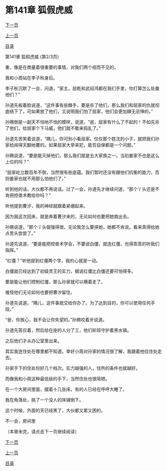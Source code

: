 <h1>第141章   狐假虎威</h1>
            <div><p><a href="./422_%E7%AC%AC141%E7%AB%A0_%E7%8B%90%E5%81%87%E8%99%8E%E5%A8%81.md">下一页</a></p><p><a href="./420_%E7%AC%AC141%E7%AB%A0_%E7%8B%90%E5%81%87%E8%99%8E%E5%A8%81.md">上一页</a></p><p><a href="../">目录</a></p></div>
            <div><p>第141章   狐假虎威 (第2/3页)</p><p>重，像是在商量着很重要的事情，对我们两个视而不见的。</p><p>我和小周站在李子秋身后。</p><p>李子秋沉默了一会，问道，“家主，屈乾和武绍鸿都在我们手里，你打算怎么处置他们？”</p><p>孙道先板着脸说道，“这件事有些棘手，要是杀了他们，那么我们和屈家的仇就彻底结下了，可如果放了他们，又说明我们怕了屈家，他们会更加肆无忌惮的。”</p><p>孙赐倒是一副天不怕地不怕的模样，说道，“爸，屈家有什么了不起的！不如先杀了他们，给屈家个下马威，他们就不敢来捣乱了。”</p><p>孙道先苦笑着说道，“赐儿，你可别小看屈家。仅仅那个姓沈的小子，就把我们孙家给闹得天翻地覆的。如果屈家大举来犯，能否自保都是一个问题。”</p><p>孙赐说道，“要是能灭掉他们，那么我们就是五大家族之一。当初姜家不也是这么上位的吗？”</p><p>“屈家屹立数百年不倒，当然很有些底蕴。我们暂时还没有跟他们抗衡的能力，否则姜家也就不用那么怕他们了。”</p><p>听到他的话，大伙都不再说话。过了一会，孙道先才继续问道，“那个丫头还是不肯把控兽术教给你吗？”</p><p>听他提到曹汐，我的神经就跟着紧绷起来。</p><p>因为我这次回来，就是奔着曹汐来的，无论如何也要把她救出去。</p><p>孙赐说道，“那个丫头倔强得很，无论我怎么要挟她，她都不肯说。看来真得给她点苦头尝尝了。”</p><p>孙道先说道，“要是能把控兽术学会，不要说白僵，就连红僵，也得乖乖的听我们指挥。”</p><p>“红僵？”听他提到红僵两个字，我的心就是一动。</p><p>白僵就已经达到了初级灵王的实力，据说红僵比白僵还要可怕得多。</p><p>要是能让他们控制红僵，那么孙家就可以横着走了。</p><p>难怪他们无论如何也要把曹汐留住。</p><p>孙道先说道，“赐儿，这件事就交给你办了。为了达到目的，你可以使用任何手段。”</p><p>“爸，你放心，我不会让你失望的。”孙赐咬着牙说道。</p><p>孙道先答应着，然后给在座的人分了工，他们轮班守护着黑水镇。</p><p>之后他们才从办公室里出来。</p><p>其实我连住处在哪里都不知道。幸好小周对孙家的情况很了解，我跟着他往住处走去。</p><p>孙家手下的住处份好几个档次。实力越强的人，住所的条件也就越好。</p><p>而像我和小周这种最低级的手下，当然住处也很简陋。</p><p>在一个大房间里面，摆着十几张床。有的人已经在呼呼大睡了。</p><p>我在角落处，挑了一个没人的床铺倒下。</p><p>这个时候，外面的天已经黑了，大伙都又累又困的。</p><p>不一会，房间里</p><p>（本章未完，请点击下一页继续阅读）</p></div>
            <div><p><a href="./422_%E7%AC%AC141%E7%AB%A0_%E7%8B%90%E5%81%87%E8%99%8E%E5%A8%81.md">下一页</a></p><p><a href="./420_%E7%AC%AC141%E7%AB%A0_%E7%8B%90%E5%81%87%E8%99%8E%E5%A8%81.md">上一页</a></p><p><a href="../">目录</a></p></div>